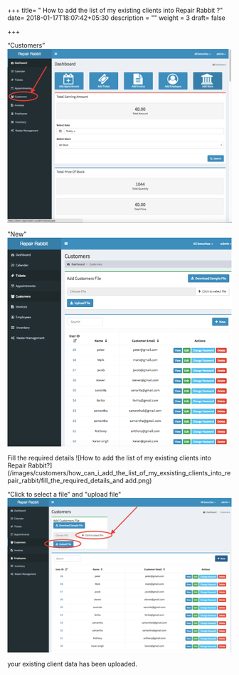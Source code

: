 +++
title= " How to add the list of my existing clients into Repair Rabbit ?"
date= 2018-01-17T18:07:42+05:30
description = ""
weight = 3
draft= false

+++

“Customers”
![How to add the list of my existing clients into Repair Rabbit?](/images/customers/how_can_i_add_the_list_of_my_exsisting_clients_into_repair_rabbit/go_to_customers.png)
      
"New"
![How to add the list of my existing clients into Repair Rabbit?](/images/customers/how_can_i_add_the_list_of_my_exsisting_clients_into_repair_rabbit/click_new.png)

Fill the required details
![How to add the list of my existing clients into Repair Rabbit?](/images/customers/how_can_i_add_the_list_of_my_exsisting_clients_into_repair_rabbit/fill_the_required_details_and add.png)


“Click to select a file” and "upload file"
![How to add the list of my existing clients into Repair Rabbit?](/images/customers/how_can_i_add_the_list_of_my_exsisting_clients_into_repair_rabbit/click_to_select_file_and_click_on_upload.png)
       



your existing client data has been uploaded.
